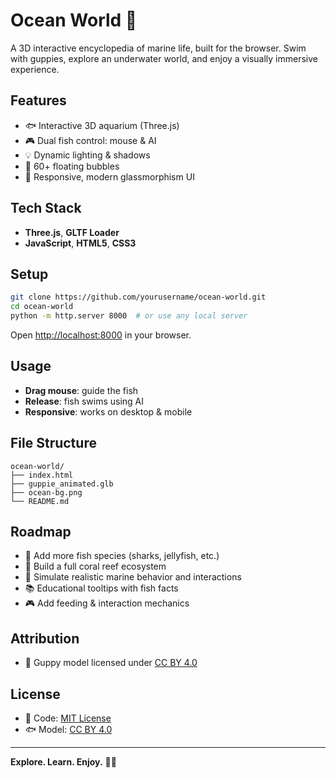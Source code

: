# Ocean World 🌊

A 3D interactive encyclopedia of marine life, built for the browser. Swim with guppies, explore an underwater world, and enjoy a visually immersive experience.

## Features

- 🐟 Interactive 3D aquarium (Three.js)
- 🎮 Dual fish control: mouse & AI
- 💡 Dynamic lighting & shadows
- 🫧 60+ floating bubbles
- 📱 Responsive, modern glassmorphism UI

## Tech Stack

- **Three.js**, **GLTF Loader**
- **JavaScript**, **HTML5**, **CSS3**

## Setup

```bash
git clone https://github.com/yourusername/ocean-world.git
cd ocean-world
python -m http.server 8000  # or use any local server
```

Open [http://localhost:8000](http://localhost:8000) in your browser.

## Usage

- **Drag mouse**: guide the fish  
- **Release**: fish swims using AI  
- **Responsive**: works on desktop & mobile

## File Structure

```
ocean-world/
├── index.html
├── guppie_animated.glb
├── ocean-bg.png
└── README.md
```

## Roadmap

- 🦈 Add more fish species (sharks, jellyfish, etc.)
- 🪸 Build a full coral reef ecosystem
- 🌊 Simulate realistic marine behavior and interactions
- 📚 Educational tooltips with fish facts
- 🎮 Add feeding & interaction mechanics

## Attribution

- 🐠 Guppy model licensed under [CC BY 4.0](https://creativecommons.org/licenses/by/4.0/)

## License

- 📄 Code: [MIT License](LICENSE)  
- 🐟 Model: [CC BY 4.0](https://creativecommons.org/licenses/by/4.0/)

---

**Explore. Learn. Enjoy.** 🌊🐠
